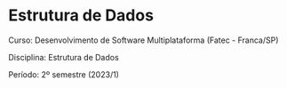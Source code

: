 # Estrutura de Dados

Curso: Desenvolvimento de Software Multiplataforma (Fatec - Franca/SP)

Disciplina: Estrutura de Dados

Período: 2º semestre (2023/1)
